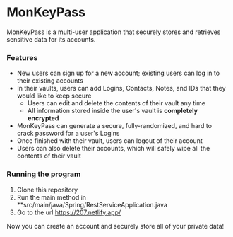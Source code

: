 # MonKeyPass

MonKeyPass is a multi-user application that securely stores and retrieves sensitive data for its accounts.

### Features
- New users can sign up for a new account; existing users can log in to their existing accounts
- In their vaults, users can add Logins, Contacts, Notes, and IDs that they would like to keep secure
  - Users can edit and delete the contents of their vault any time
  - All information stored inside the user's vault is **completely encrypted**
- MonKeyPass can generate a secure, fully-randomized, and hard to crack password for a user's Logins
- Once finished with their vault, users can logout of their account
- Users can also delete their accounts, which will safely wipe all the contents of their vault

### Running the program
1. Clone this repository
2. Run the main method in **src/main/java/Spring/RestServiceApplication.java
3. Go to the url https://207.netlify.app/

Now you can create an account and securely store all of your private data!
